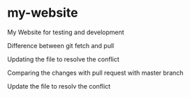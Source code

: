 # my-website
My Website for testing and development

Difference between git fetch and pull

Updating the file to resolve the conflict 

Comparing the changes with pull request with master branch

Update the file to resolv the conflict


